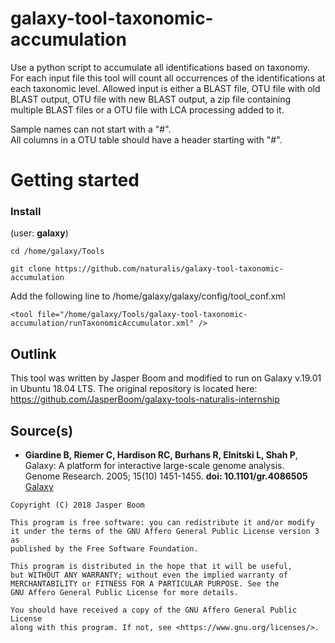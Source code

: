 # galaxy-tool-taxonomic-accumulation
Use a python script to accumulate all identifications based on taxonomy. For
each input file this tool will count all occurrences of the identifications at
each taxonomic level. Allowed input is either a BLAST file, OTU file with old
BLAST output, OTU file with new BLAST output, a zip file containing multiple
BLAST files or a OTU file with LCA processing added to it.

Sample names can not start with a "#".  
All columns in a OTU table should have a header starting with "#".

# Getting started

### Install
(user: **galaxy**)
```
cd /home/galaxy/Tools
```
```
git clone https://github.com/naturalis/galaxy-tool-taxonomic-accumulation
```
Add the following line to /home/galaxy/galaxy/config/tool_conf.xml
```
<tool file="/home/galaxy/Tools/galaxy-tool-taxonomic-accumulation/runTaxonomicAccumulator.xml" />
```

## Outlink
This tool was written by Jasper Boom and modified to run on Galaxy v.19.01 in
Ubuntu 18.04 LTS.
The original repository is located here:
https://github.com/JasperBoom/galaxy-tools-naturalis-internship


## Source(s)
* __Giardine B, Riemer C, Hardison RC, Burhans R, Elnitski L, Shah P__,  
  Galaxy: A platform for interactive large-scale genome analysis.  
  Genome Research. 2005; 15(10) 1451-1455. __doi: 10.1101/gr.4086505__  
  [Galaxy](https://www.galaxyproject.org/)

```
Copyright (C) 2018 Jasper Boom

This program is free software: you can redistribute it and/or modify
it under the terms of the GNU Affero General Public License version 3 as
published by the Free Software Foundation.

This program is distributed in the hope that it will be useful,
but WITHOUT ANY WARRANTY; without even the implied warranty of
MERCHANTABILITY or FITNESS FOR A PARTICULAR PURPOSE. See the
GNU Affero General Public License for more details.

You should have received a copy of the GNU Affero General Public License
along with this program. If not, see <https://www.gnu.org/licenses/>.
```
